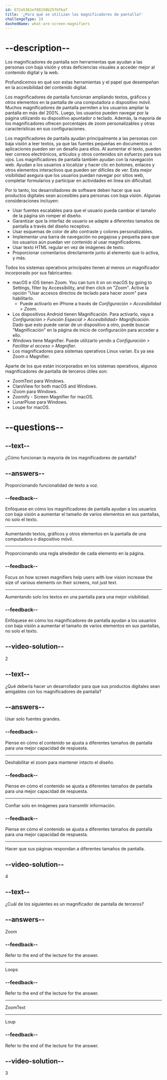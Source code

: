 ```yaml
---
id: 672a5361ef88158b25fbfba7
title: '¿Para qué se utilizan los magnificadores de pantalla?'
challengeType: 19
dashedName: what-are-screen-magnifiers
---
```


# --description--

Los magnificadores de pantalla son herramientas que ayudan a las personas con baja visión y otras deficiencias visuales a acceder mejor al contenido digital y la web.

Profundicemos en qué son estas herramientas y el papel que desempeñan en la accesibilidad del contenido digital.

Los magnificadores de pantalla funcionan ampliando textos, gráficos y otros elementos en la pantalla de una computadora o dispositivo móvil. Muchos magnificadores de pantalla permiten a los usuarios ampliar la pantalla en más del 200%. Luego, los usuarios pueden navegar por la página utilizando su dispositivo apuntador o teclado. Además, la mayoría de los magnificadores ofrecen porcentajes de zoom personalizables y otras características en sus configuraciones.

Los magnificadores de pantalla ayudan principalmente a las personas con baja visión a leer textos, ya que las fuentes pequeñas en documentos o aplicaciones pueden ser un desafío para ellos. Al aumentar el texto, pueden leer correos electrónicos, artículos y otros contenidos sin esfuerzo para sus ojos. Los magnificadores de pantalla también ayudan con la navegación web. Ayudan a los usuarios a localizar y hacer clic en botones, enlaces y otros elementos interactivos que pueden ser difíciles de ver. Esta mejor visibilidad asegura que los usuarios puedan navegar por sitios web, completar formularios y participar en actividades en línea sin dificultad.

Por lo tanto, los desarrolladores de software deben hacer que sus productos digitales sean accesibles para personas con baja visión. Algunas consideraciones incluyen:

- Usar fuentes escalables para que el usuario pueda cambiar el tamaño de la página sin romper el diseño.
- Garantizar que la interfaz de usuario se adapte a diferentes tamaños de pantalla a través del diseño receptivo.
- Usar esquemas de color de alto contraste y colores personalizables.
- Implementar una barra de navegación no pegajosa y pequeña para que los usuarios aún puedan ver contenido al usar magnificadores.
- Usar texto HTML regular en vez de imágenes de texto.
- Proporcionar comentarios directamente junto al elemento que lo activa, y más.

Todos los sistemas operativos principales tienen al menos un magnificador incorporado por sus fabricantes:

- macOS e iOS tienen Zoom. You can turn it on on macOS by going to Settings, filter by Accessibility, and then click on "Zoom". Active la opción "Usar accesos directos de teclado para hacer zoom" para habilitarlo.
  - Puede activarlo en iPhone a través de _Configuración > Accesibilidad > Zoom_.
- Los dispositivos Android tienen Magnificación. Para activarlo, vaya a _Configuración > Función Especial > Accesibilidad> Magnificación_. Dado que esto puede variar de un dispositivo a otro, puede buscar "Magnificación" en la página de inicio de configuración para acceder a ello.
- Windows tiene Magnifier. Puede utilizarlo yendo a _Configuración > Facilitar el acceso > Magnifier_.
- Los magnificadores para sistemas operativos Linux varían. Es ya sea Zoom o Magnifier.

Aparte de los que están incorporados en los sistemas operativos, algunos magnificadores de pantalla de terceros útiles son:

- ZoomText para Windows.
- ClaroView for both macOS and Windows.
- iZoom para Windows.
- Zoomify - Screen Magnifier for macOS.
- LunarPluse para Windows.
- Loupe for macOS.

# --questions--

## --text--

¿Cómo funcionan la mayoría de los magnificadores de pantalla?

## --answers--

Proporcionando funcionalidad de texto a voz.

### --feedback--

Enfóquese en cómo los magnificadores de pantalla ayudan a los usuarios con baja visión a aumentar el tamaño de varios elementos en sus pantallas, no solo el texto.

---

Aumentando textos, gráficos y otros elementos en la pantalla de una computadora o dispositivo móvil.

---

Proporcionando una regla alrededor de cada elemento en la página.

### --feedback--

Focus on how screen magnifiers help users with low vision increase the size of various elements on their screens, not just text.

---

Aumentando solo los textos en una pantalla para una mejor visibilidad.

### --feedback--

Enfóquese en cómo los magnificadores de pantalla ayudan a los usuarios con baja visión a aumentar el tamaño de varios elementos en sus pantallas, no solo el texto.

## --video-solution--

2

## --text--

¿Qué debería hacer un desarrollador para que sus productos digitales sean amigables con los magnificadores de pantalla?

## --answers--

Usar solo fuentes grandes.

### --feedback--

Piense en cómo el contenido se ajusta a diferentes tamaños de pantalla para una mejor capacidad de respuesta.

---

Deshabilitar el zoom para mantener intacto el diseño.

### --feedback--

Piense en cómo el contenido se ajusta a diferentes tamaños de pantalla para una mejor capacidad de respuesta.

---

Confiar solo en imágenes para transmitir información.

### --feedback--

Piense en cómo el contenido se ajusta a diferentes tamaños de pantalla para una mejor capacidad de respuesta.

---

Hacer que sus páginas respondan a diferentes tamaños de pantalla.

## --video-solution--

4

## --text--

¿Cuál de los siguientes es un magnificador de pantalla de terceros?

## --answers--

Zoom

### --feedback--

Refer to the end of the lecture for the answer.

---

Loops

### --feedback--

Refer to the end of the lecture for the answer.

---

ZoomText

---

Loup

### --feedback--

Refer to the end of the lecture for the answer.

## --video-solution--

3
